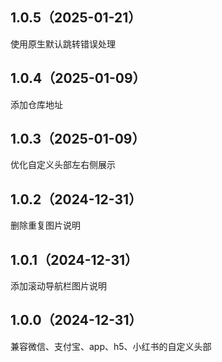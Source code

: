 ## 1.0.5（2025-01-21）
使用原生默认跳转错误处理
## 1.0.4（2025-01-09）
添加仓库地址
## 1.0.3（2025-01-09）
优化自定义头部左右侧展示
## 1.0.2（2024-12-31）
删除重复图片说明
## 1.0.1（2024-12-31）
添加滚动导航栏图片说明
## 1.0.0（2024-12-31）
兼容微信、支付宝、app、h5、小红书的自定义头部
